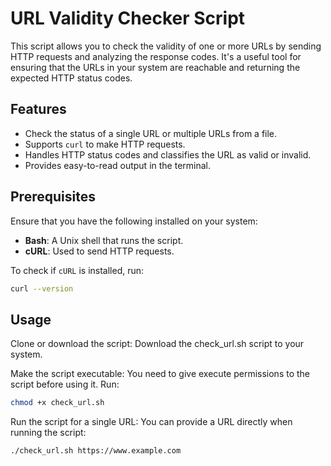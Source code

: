 # URL Validity Checker Script

This script allows you to check the validity of one or more URLs by sending HTTP requests and analyzing the response codes. It's a useful tool for ensuring that the URLs in your system are reachable and returning the expected HTTP status codes.

## Features
- Check the status of a single URL or multiple URLs from a file.
- Supports `curl` to make HTTP requests.
- Handles HTTP status codes and classifies the URL as valid or invalid.
- Provides easy-to-read output in the terminal.

## Prerequisites
Ensure that you have the following installed on your system:
- **Bash**: A Unix shell that runs the script.
- **cURL**: Used to send HTTP requests.
  
To check if `cURL` is installed, run:
```bash
curl --version
```
## Usage
Clone or download the script: Download the check_url.sh script to your system.

Make the script executable: You need to give execute permissions to the script before using it. Run:
```bash
chmod +x check_url.sh
```
Run the script for a single URL: You can provide a URL directly when running the script:
```bash
./check_url.sh https://www.example.com
```
